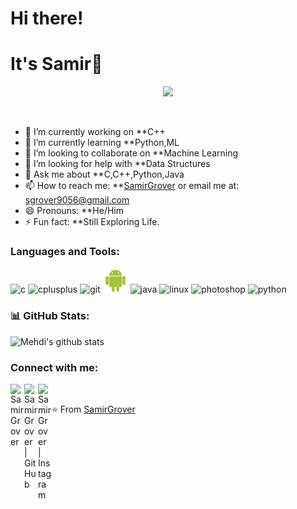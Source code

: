 # Hi there!
# It's Samir👋

<div align="center">

![](https://komarev.com/ghpvc/?username=SamirGrover)

</div>
<br/>

- 🔭 I’m currently working on **C++
- 🌱 I’m currently learning **Python,ML
- 👯 I’m looking to collaborate on **Machine Learning
- 🤔 I’m looking for help with **Data Structures
- 💬 Ask me about **C,C++,Python,Java
- 📫 How to reach me: **[SamirGrover](https://www.linkedin.com/in/samirgrover786/) or email me at: sgrover9056@gmail.com
- 😄 Pronouns: **He/Him
- ⚡ Fun fact: **Still Exploring Life.

### Languages and Tools:
<p align="left"><img src="https://devicons.github.io/devicon/devicon.git/icons/c/c-original.svg" alt="c" width="40" height="40"/> 
  <img src="https://devicons.github.io/devicon/devicon.git/icons/cplusplus/cplusplus-original.svg" alt="cplusplus" width="40" height="40"/>
  <img src="https://www.vectorlogo.zone/logos/git-scm/git-scm-icon.svg" alt="git" width="40" height="40"/> 
  <img src="https://github.com/devicons/devicon/blob/master/icons/android/android-original.svg" alt="Android" width="40" height="40"/> 
  <img src="https://devicons.github.io/devicon/devicon.git/icons/java/java-original-wordmark.svg" alt="java" width="40" height="40"/> 
  <img src="https://devicons.github.io/devicon/devicon.git/icons/linux/linux-original.svg" alt="linux" width="40" height="40"/>
  <img src="https://devicons.github.io/devicon/devicon.git/icons/photoshop/photoshop-plain.svg" alt="photoshop" width="40" height="40"/> 
  <img src="https://devicons.github.io/devicon/devicon.git/icons/python/python-original.svg" alt="python" width="40" height="40"/></p>
 
### 📊 GitHub Stats:
![Mehdi's github stats](https://github-readme-stats.vercel.app/api?username=SamirGrover&show_icons=true&hide_border=true&theme=dracula&count_private=true)

<!--![Top lang](https://github-readme-stats.anuraghazra1.vercel.app/api/top-langs/?username=SamirGrover&layout=compact&theme=radical)-->

### Connect with me:
[<img align="left" alt="Samir Grover" width="22px" src="https://www.flaticon.com/svg/static/icons/svg/174/174857.svg" />][linkedin]
[<img align="left" alt="SamirGrover | GitHub" width="22px" src="https://www.flaticon.com/svg/static/icons/svg/25/25231.svg" />][github]
[<img align="left" alt="Samir Grover | Instagram" width="22px" src="https://cdn.worldvectorlogo.com/logos/instagram-2016.svg" />][instagram]
<br/>

[linkedin]: https://www.linkedin.com/in/samirgrover786/
[instagram]: https://www.instagram.com/
[github]: https://github.com/SamirGrover
⭐️ From [SamirGrover](https://github.com/SamirGrover)
